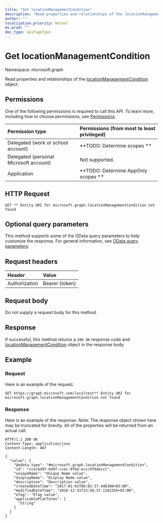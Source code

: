 ```yaml
---
title: "Get locationManagementCondition"
description: "Read properties and relationships of the locationManagementCondition object."
author: ""
localization_priority: Normal
ms.prod: ""
doc_type: apiPageType
---
```


# Get locationManagementCondition

Namespace: microsoft.graph

Read properties and relationships of the [locationManagementCondition](../resources/locationmanagementcondition.md) object.

## Permissions
One of the following permissions is required to call this API. To learn more, including how to choose permissions, see [Permissions](/concepts/permissions-reference.md).

|Permission type|Permissions (from most to least privileged)|
|:---|:---|
|Delegated (work or school account)|**TODO: Determine scopes **|
|Delegated (personal Microsoft account)|Not supported.|
|Application|**TODO: Determine AppOnly scopes **|

## HTTP Request
<!-- {
  "blockType": "ignored"
}
-->
``` http
GET ** Entity URI for microsoft.graph.locationManagementCondition not found
```

## Optional query parameters
This method supports some of the OData query parameters to help customize the response. For general information, see [OData query parameters](/graph/query-parameters).

## Request headers
|Header|Value|
|:---|:---|
|Authorization|Bearer {token}|

## Request body
Do not supply a request body for this method.

## Response
If successful, this method returns a `200 OK` response code and [locationManagementCondition](../resources/locationmanagementcondition.md) object in the response body.

## Example

### Request
Here is an example of the request.
<!-- {
  "blockType": "request",
  "name": "get_locationmanagementcondition"
}
-->
``` http
GET https://graph.microsoft.com/localtest** Entity URI for microsoft.graph.locationManagementCondition not found
```

### Response
Here is an example of the response. Note: The response object shown here may be truncated for brevity. All of the properties will be returned from an actual call.
<!-- {
  "blockType": "response",
  "truncated": true,
  "@odata.type": "microsoft.graph.locationManagementCondition"
}
-->
``` http
HTTP/1.1 200 OK
Content-Type: application/json
Content-Length: 467

{
  "value": {
    "@odata.type": "#microsoft.graph.locationManagementCondition",
    "id": "ccec6d9f-6d9f-ccec-9f6d-eccc9f6deccc",
    "uniqueName": "Unique Name value",
    "displayName": "Display Name value",
    "description": "Description value",
    "createdDateTime": "2017-01-01T00:02:37.446308+03:00",
    "modifiedDateTime": "2016-12-31T23:56:57.1102355+03:00",
    "eTag": "ETag value",
    "applicablePlatforms": [
      "String"
    ]
  }
}
```

